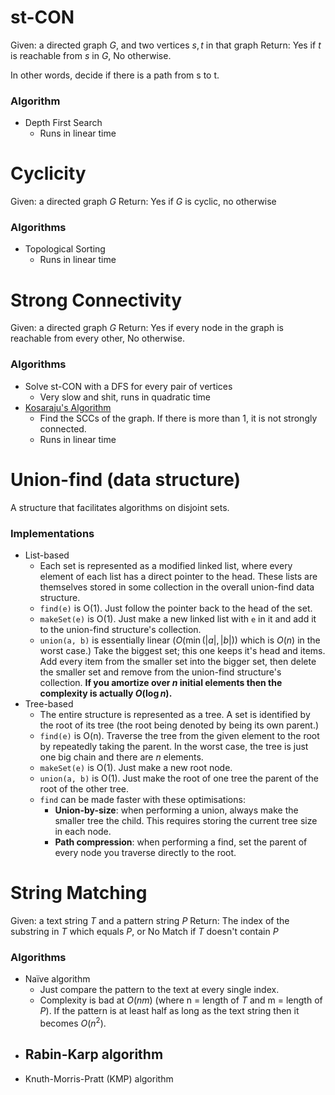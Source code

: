 # st-CON
Given: a directed graph $G$, and two vertices $s, t$ in that graph
Return: Yes if $t$ is reachable from $s$ in $G$, No otherwise.

In other words, decide if there is a path from s to t.
### Algorithm
- Depth First Search
	- Runs in linear time
# Cyclicity
Given: a directed graph $G$
Return: Yes if $G$ is cyclic, no otherwise
### Algorithms
- Topological Sorting
	- Runs in linear time
# Strong Connectivity
Given: a directed graph $G$
Return: Yes if every node in the graph is reachable from every other, No otherwise.
### Algorithms
- Solve st-CON with a DFS for every pair of vertices
	- Very slow and shit, runs in quadratic time
- [Kosaraju's Algorithm](Strongly%20Connected%20Components.md#Kosaraju's%20Algorithm)
	- Find the SCCs of the graph. If there is more than 1, it is not strongly connected.
	- Runs in linear time

# Union-find (data structure)
A structure that facilitates algorithms on disjoint sets.
### Implementations
- List-based
	- Each set is represented as a modified linked list, where every element of each list has a direct pointer to the head. These lists are themselves stored in some collection in the overall union-find data structure.
	- `find(e)` is O(1). Just follow the pointer back to the head of the set.
	- `makeSet(e)` is O(1). Just make a new linked list with `e` in it and add it to the union-find structure's collection.
	- `union(a, b)` is essentially linear ($O(\min(|a|, |b|))$ which is $O(n)$ in the worst case.) Take the biggest set; this one keeps it's head and items. Add every item from the smaller set into the bigger set, then delete the smaller set and remove from the union-find structure's collection. **If you amortize over $n$ initial elements then the complexity is actually $O(\log{n})$.**
- Tree-based
	- The entire structure is represented as a tree. A set is identified by the root of its tree (the root being denoted by being its own parent.)
	- `find(e)` is O(n). Traverse the tree from the given element to the root by repeatedly taking the parent. In the worst case, the tree is just one big chain and there are $n$ elements.
	- `makeSet(e)` is O(1). Just make a new root node.
	- `union(a, b)` is O(1). Just make the root of one tree the parent of the root of the other tree.
	- `find` can be made faster with these optimisations:
		- **Union-by-size**: when performing a union, always make the smaller tree the child. This requires storing the current tree size in each node.
		- **Path compression**: when performing a find, set the parent of every node you traverse directly to the root.

# String Matching
Given: a text string $T$ and a pattern string $P$
Return: The index of the substring in $T$ which equals $P$, or No Match if $T$ doesn't contain $P$
### Algorithms
- Naïve algorithm
	- Just compare the pattern to the text at every single index.
	- Complexity is bad at $O(nm)$ (where n = length of $T$ and m = length of $P$). If the pattern is at least half as long as the text string then it becomes $O(n^2)$.
- Rabin-Karp algorithm
	- 
- Knuth-Morris-Pratt (KMP) algorithm